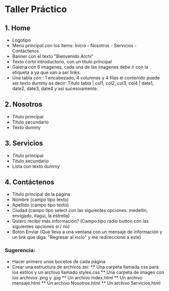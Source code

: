 # Taller Práctico

## 1. Home
* Logotipo
* Menú principal con los items: Inicio - Nosotros - Servicios - Contáctenos
* Banner con el texto "Bienvenido Archi"
* Texto corto introductorio, con un titulo principal
* Galeria con 6 imagenes, cada una de las imagenes debe ir con la etiqueta a ya que van    a ser links.
* Una tabla con : 1 encabezado, 4 columnas y 4 filas el contenido puede ser texto dummy    es decir: 
   Titulo tabla | col1, col2, col3, col4 | date1, date2, date3, date4 y así sucesivamente.

## 2. Nosotros
* Titulo principal
* Titulo secundario
* Texto dummy

## 3. Servicios
* Titulo principal
* Titulo secundario
* Lista con texto dummy

## 4. Contáctenos
* Titulo principal de la página
* Nombre (campo tipo texto)
* Apellido (campo tipo texto)
* Ciudad (campo tipo select con las siguientes opciones: medellin, envigado, itagui, la  estrella)
* Quiero recibir más información? (Campo tipo radio button con las siguientes opciones si / no)
* Botón Enviar (Que lleva a una ventana con un mensaje de información y un link que diga: "Regresar al incio" y me redireccione a este)

### Sugerencia:

* Hacer primero unos bocetos de cada página
* Crear una estructura de archivos así:
** Una carpeta llamada css para los estilos y un archivo llamado styles.css
** Una carpeta de images con los archivos .png y .jpg
** Un archivo index.html
** Un archivo mensaje.html
** Un archivo Nosotros.html
** Un archivo Servicios.html





